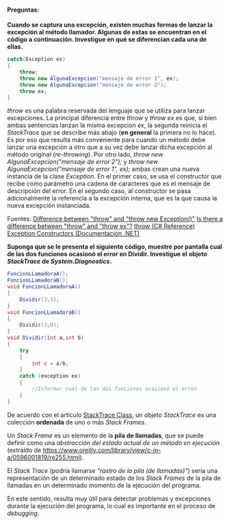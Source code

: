 #### Preguntas:

**Cuando se captura una excepción, existen muchas formas de lanzar la excepción al método llamador. Algunas de estas se encuentran en el código a continuación. Investigue en qué se diferencian cada una de ellas.**

```C#
catch(Exception ex)
{
    throw;
    throw new AlgunaExcepcion("mensaje de error 1", ex);
    throw new AlgunaExcepcion("mensaje de error 2");
    throw ex;
}
```

_throw_ es una palabra reservada del lenguaje que se utiliza para lanzar excepciones. La principal diferencia entre _throw_ y _throw ex_ es que, si bien ambas sentencias lanzan la misma excepcion _ex_, la segunda reinicia el _StackTrace_ que se describe más abajo (**en general** la primera no lo hace). Es por eso que resulta más conveniente para cuando un método debe lanzar una excepción a otro que a su vez debe lanzar dicha excepción al método original (_re-throwing_). Por otro lado, _throw new AlgunaExcepcion("mensaje de error 2");_ y _throw new AlgunaExcepcion("mensaje de error 1", ex);_  ambas crean una nueva instancia de la clase _Exception_. En el primer caso, se usa el constructor que recibe como parámetro una cadena de caracteres que es el mensaje de descripción del error. En el segundo caso, al constructor se pasa adicionalmente la referencia a la excepción interna, que es la que causa la nueva excepción instanciada.

Fuentes:
    [Difference between "throw" and "throw new Exception()"](https://stackoverflow.com/questions/2999298/difference-between-throw-and-throw-new-exception)
    [Is there a difference between "throw" and "throw ex"?](https://stackoverflow.com/questions/730250/is-there-a-difference-between-throw-and-throw-ex)
    [throw (C# Reference)](https://docs.microsoft.com/en-us/dotnet/csharp/language-reference/keywords/throw)
    [Exception Constructors (Documentación .NET)](https://docs.microsoft.com/en-us/dotnet/api/system.exception.-ctor?view=net-6.0)

**Suponga que se le presenta el siguiente código, muestre por pantalla cual de las dos funciones ocasionó el error en Dividir. Investigue el objeto _StackTrace_ de _System.Diagnostics_.**
```C#
FuncionLLamadoraA();
FuncionLLamadoraB();
void FuncionLLamadoraA()
{
    Dividir(3,3);
}
void FuncionLLamadoraB()
{
    Dividir(3,0);
}
void Dividir(int a,int b)
{
    try
    {
        int c = a/b;
    }
    catch (exception ex)
    {
        //Informar cual de las dos funciones ocasionó el error
    }
}
```

De acuerdo con el artículo [StackTrace Class](https://docs.microsoft.com/en-us/dotnet/api/system.diagnostics.stacktrace?view=net-6.0), un objeto _StackTrace_ es una colección **ordenada** de uno o más _Stack Frames_.

Un _Stack Frame_ es un elemento de la **pila de llamadas**, que se puede definir como una _abstracción del estado actual de un método en ejecución_ (extraído de <https://www.oreilly.com/library/view/c-in-a/0596001819/re255.html>).

El _Stack Trace_  (podría llamarse _"rastro de la pila (de llamadas)"_) sería una representación de un determinado estado de los _Stack Frames_ de la pila de llamadas en un determinado momento de la ejecución del programa.

En este sentido, resulta muy útil para detectar problemas y excepciones durante la ejecución del programa, lo cual es importante en el proceso de _debugging_.